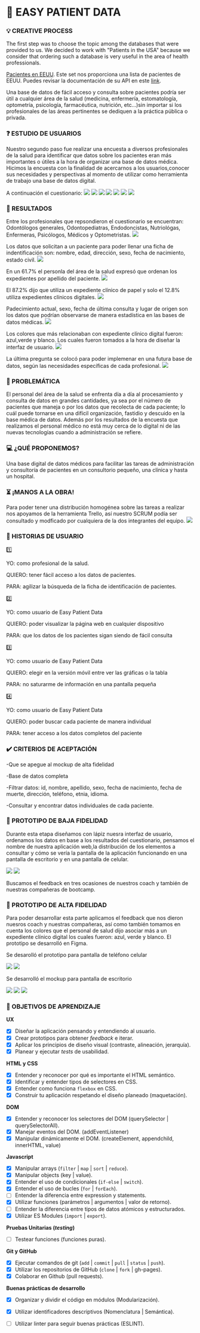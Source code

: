 # :syringe: EASY PATIENT DATA

### :bulb: CREATIVE PROCESS

The first step was to choose the topic among the databases that were provided to us. We decided to work with "Patients in the USA" because we consider that ordering such a database is very useful in the area of health professionals.

[Pacientes en EEUU](src/data/patient/patient.json).
 Este set nos proporciona una lista de pacientes de EEUU. Puedes revisar la documentación de su API en este [link](https://r2.smarthealthit.org/Patient).
 
Una base de datos de fácil acceso y consulta sobre pacientes podría ser útil a cualquier área de la salud (medicina, enfermería, estomatología, optometría, psicología, farmacéutica, nutrición, etc...)sin importar si los profesionales de las áreas pertinentes se dediquen a la práctica pública o privada. 
  
 

### :question: ESTUDIO DE USUARIOS
 
Nuestro segundo paso fue realizar una encuesta a diversos profesionales de la salud para identificar que datos sobre los pacientes eran más importantes o útiles a la hora de organizar una base de datos médica. Hicimos la encuesta con la finalidad de acercarnos a los usuarios,conocer sus necesidades y perspectivas al momento de utilizar como herramienta de trabajo una base de datos digital.

A continuación el cuestionario:
<img src="src/img/encuesta1.png"> 
<img src="src/img/encuesta1.png"> 
<img src="src/img/encuesta2.png"> 
<img src="src/img/encuesta3.png"> 
<img src="src/img/encuesta4.png"> 
<img src="src/img/encuesta5.png"> 
<img src="src/img/encuesta6.png"> 


### :pencil: RESULTADOS

Entre los profesionales que repsondieron el cuestionario se encuentran: Odontólogos generales, Odontopediatras, Endodoncistas, Nutriológas, Enfermeras, Psicólogos, Médicos y Optometristas.
<img src="src/respuestas1.png"> 

Los datos que solicitan a un paciente para poder llenar una ficha de indentificación son: nombre, edad, dirección, sexo, fecha de nacimiento, estado civil. 
<img src="src/img/respuestas2.png"> 

En un 61.7% el personla del área de la salud expresó que ordenan los expedientes por apellido del paciente. 
<img src="src/img/respuestas3.png"> 

El 87.2% dijo que utiliza un expediente clínico de papel y solo el 12.8% utiliza expedientes clínicos digitales.
<img src="src/img/respuestas4.png">

Padecimiento actual, sexo, fecha de última consulta y lugar de origen son los datos que podrían observarse de manera estadística en las bases de datos médicas.
<img src="src/img/respuestas5.png">

Los colores que más relacionaban con expediente clínico digital fueron: azul,verde y blanco. Los cuales fueron tomados a la hora de diseñar la interfaz de usuario. 
<img src="src/img/respuestas6.png"> 

La última pregunta se colocó para poder implemenar en una futura base de datos, según las necesidades específicas de cada profesional.
<img src="src/img/respuestas7.png"> 

### :rotating_light: PROBLEMÁTICA

El personal del área de la salud se enfrenta día a día al procesamiento y consulta de datos en grandes cantidades, ya sea por el número de pacientes que maneja o por los datos que recolecta de cada paciente; lo cuál puede tornarse en una difícil organización, fastidio y descuido en la base médica de datos. Además por los resultados de la encuesta que realizamos el personal médico no está muy cerca de lo digital ni de las nuevas tecnologías cuando a administración se refiere. 

### :computer: ¿QUÉ PROPONEMOS?

Una base digital de datos médicos para facilitar las tareas de administración y consultoría de pacientes en un consultorio pequeño, una clínica y hasta un hospital.  

### :hourglass_flowing_sand: ¡MANOS A LA OBRA! 
Para poder tener una distribución homogénea sobre las tareas a realizar nos apoyamos de la herramienta Trello, así nuestro SCRUM podía ser consultado y modficado por cualquiera de la dos integrantes del equipo.
<img src="src/img/trello.png"> 

### :bust_in_silhouette: HISTORIAS DE USUARIO 

:one: 

YO: como profesional de la salud.

QUIERO: tener fácil acceso a los datos de pacientes.

PARA: agilizar la búsqueda de la ficha de identificación de pacientes. 

:two:

YO: como usuario de Easy Patient Data

QUIERO: poder visualizar la página web en cualquier dispositivo

PARA: que los datos de los pacientes sigan siendo de fácil consulta

:three:

YO: como usuario de Easy Patient Data

QUIERO: elegir en la versión móvil entre ver las gráficas o la tabla

PARA: no saturarme de información en una pantalla pequeña

:four: 

YO: como usuario de Easy Patient Data

QUIERO: poder buscar cada paciente de manera individual

PARA: tener acceso a los datos completos del paciente 

### :heavy_check_mark: CRITERIOS DE ACEPTACIÓN 

-Que se apegue al mockup de alta fidelidad

-Base de datos completa

-Filtrar datos: id, nombre, apellido, sexo, fecha de nacimiento, fecha de muerte, dirección, teléfono, etnia, idioma.

-Consultar y encontrar datos individuales de cada paciente. 

### :vhs: PROTOTIPO DE BAJA FIDELIDAD
Durante esta etapa diseñamos con lápiz nuesra interfaz de usuario, ordenamos los datos en base a los resultados del cuestionario, pensamos el nombre de nuestra aplicación web,la distribución de los elementos a consultar y cómo se vería la pantalla de la aplicación funcionando en una pantalla de escritorio y en una pantalla de celular. 

<img src="src/img/wireframe1.jpg"> 

<img src="src/img/wireframe2.jpg"> 

Buscamos el feedback en tres ocasiones de nuestros coach y también de nuestras compañeras de bootcamp. 

### :iphone: PROTOTIPO DE ALTA FIDELIDAD
Para poder desarrollar esta parte aplicamos el feedback que nos dieron nuesros coach y nuestras compañeras, así como también tomamos en cuenta los colores que el personal de salud dijo asociar más a un expediente clínico digital los cuales fueron: azul, verde y blanco. El prototipo se desarrolló en Figma.

Se desarolló el prototipo para pantalla de teléfono celular 

<img src="src/img/prototipoCelular.png">

<img src="src/img/prototipoCelular2.png">

Se desarrolló el mockup para pantalla de escritorio 

<img src="src/img/prototipoEscritorio.png">

<img src="src/img/prototipoEscritorio2.png">

<img src="src/img/prototipoEscritorio3.png">



### :pushpin: OBJETIVOS DE APRENDIZAJE

 **UX**
- [x] Diseñar la aplicación pensando y entendiendo al usuario.
- [x] Crear prototipos para obtener _feedback_ e iterar.
- [x] Aplicar los principios de diseño visual (contraste, alineación, jerarquía).
- [x] Planear y ejecutar _tests_ de usabilidad.

**HTML y CSS**
- [x] Entender y reconocer por qué es importante el HTML semántico.
- [x] Identificar y entender tipos de selectores en CSS.
- [x] Entender como funciona `flexbox` en CSS.
- [x] Construir tu aplicación respetando el diseño planeado (maquetación).

**DOM**
- [X] Entender y reconocer los selectores del DOM (querySelector | querySelectorAll).
- [X] Manejar eventos del DOM. (addEventListener)
- [X] Manipular dinámicamente el DOM. (createElement, appendchild, innerHTML, value)

**Javascript**
- [X] Manipular arrays (`filter` | `map` | `sort` | `reduce`).
- [X] Manipular objects (key | value).
- [x] Entender el uso de condicionales (`if-else` | `switch`).
- [X] Entender el uso de bucles (`for` | `forEach`).
- [ ] Entender la diferencia entre expression y statements.
- [x] Utilizar funciones (parámetros | argumentos | valor de retorno).
- [ ] Entender la diferencia entre tipos de datos atómicos y estructurados.
- [X] Utilizar ES Modules (`import` | `export`).

**Pruebas Unitarias (_testing_)**
- [ ] Testear funciones (funciones puras).

 **Git y GitHub**
- [x] Ejecutar comandos de git (`add` | `commit` | `pull` | `status` | `push`).
- [x] Utilizar los repositorios de GitHub (`clone` | `fork` | gh-pages).
- [x] Colaborar en Github (pull requests).

**Buenas prácticas de desarrollo**
- [x] Organizar y dividir el código en módulos (Modularización).
- [x] Utilizar identificadores descriptivos (Nomenclatura | Semántica).
- [ ] Utilizar linter para seguir buenas prácticas (ESLINT).










